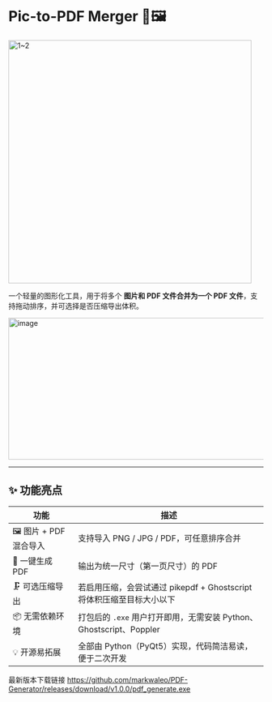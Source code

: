# Pic-to-PDF Merger 📄🖼️
<img width="480" height="480" alt="1~2" src="https://github.com/user-attachments/assets/20a78c25-b346-4dfc-b5c5-799de5cc7855" />

一个轻量的图形化工具，用于将多个 **图片和 PDF 文件合并为一个 PDF 文件**，支持拖动排序，并可选择是否压缩导出体积。

<img width="595" height="280" alt="image" src="https://github.com/user-attachments/assets/f1519efc-c13f-4e35-b75a-6504c738b527" />

---
## ✨ 功能亮点

| 功能 | 描述 |
|------|------|
| 🖼️ 图片 + PDF 混合导入 | 支持导入 PNG / JPG / PDF，可任意排序合并 |
| 📄 一键生成 PDF | 输出为统一尺寸（第一页尺寸）的 PDF |
| 🗜️ 可选压缩导出 | 若启用压缩，会尝试通过 pikepdf + Ghostscript 将体积压缩至目标大小以下 |
| 📦 无需依赖环境 | 打包后的 `.exe` 用户打开即用，无需安装 Python、Ghostscript、Poppler |
| 💡 开源易拓展 | 全部由 Python（PyQt5）实现，代码简洁易读，便于二次开发 |
最新版本下载链接
https://github.com/markwaleo/PDF-Generator/releases/download/v1.0.0/pdf_generate.exe
